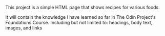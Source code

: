 This project is a simple HTML page that shows recipes for various foods.

It will contain the knowledge I have learned so far in The Odin Project's Foundations Course.
Including but not limited to: headings, body text, images, and links
